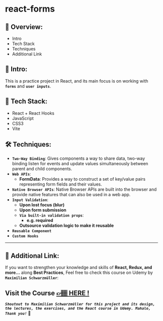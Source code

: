 # react-forms

## 📣 Overview:

- Intro
- Tech Stack
- Techniques
- Additional Link

## 🔎 Intro:

This is a practice project in React, and its main focus is on working with **`forms`** and **`user inputs`**.

## 🧰 Tech Stack:

- React + React Hooks
- JavaScript
- CSS3
- Vite

## 🛠️ Techniques:

- **`Two-Way Binding`**: Gives components a way to share data, two-way binding listen for events and update values simultaneously between parent and child components.
- **`Web APIs`**:
  - **FormData**: Provides a way to construct a set of key/value pairs representing form fields and their values.
- **`Native Browser APIs`**: Native Browser APIs are built into the browser and provide native features that can also be used in a web app.
- **`Input Validation`**:
  - **Upon lost focus (blur)**
  - **Upon form submission**
  - **`Via built-in validation props`**:
    - **e.g. required**
  - **Outsource validation logic to make it reusable**
- **`Reusable Component`**
- **`Custom Hooks`**

---

## 🔗 Additional Link:

If you want to strengthen your knowledge and skills of **React, Redux, and more...** along **Best Practices**, Feel free to check this course on Udemy by **`Maximilian Schwarzmüller`**:

## Visit the Course [&#128073;&#127997; **HERE !**](https://www.udemy.com/course/react-the-complete-guide-incl-redux/)

**_`Shoutout to Maximilian Schwarzmüller for this project and its design, the lectures, the exercises, and the React course in Udemy. Mahalo, Thank you!`_** 🌺
